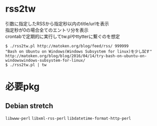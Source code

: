 # rss2tw

引数に指定したRSSから指定秒以内のtitle/urlを表示  
指定秒が0の場合全てのエントリ分を表示  
crontabで定期的に実行してtw.plやttytterに繋ぐのを想定

```
$ ./rss2tw.pl http://matoken.org/blog/feed/rss/ 999999
"Bash on Ubuntu on Windows(Windows Subsystem for linux)を少し試す" http://matoken.org/blog/blog/2016/04/14/try-bash-on-ubuntu-on-windowswindows-subsystem-for-linux/
$ ./rss2tw.pl | tw
```

# 必要pkg

## Debian stretch

`libwww-perl`
`libxml-rss-perl`
`libdatetime-format-http-perl`

